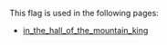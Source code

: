 This flag is used in the following pages:
 - [in_the_hall_of_the_mountain_king](../events/in_the_hall_of_the_mountain_king.md)
